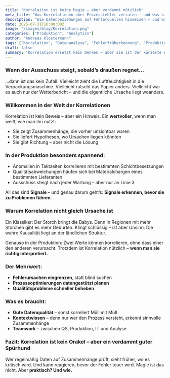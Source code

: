 ```yaml
---
title: "Korrelation ist keine Magie – aber verdammt nützlich"
meta_title: "Was Korrelationen über Prozessfehler verraten – und was nicht"
description: "Wie Datenbeziehungen auf Fehlerquellen hinweisen – und warum man trotzdem nachdenken muss."
date: 2025-07-31T10:00:00Z
image: "/images/blog/Korrelation.png"
categories: ["Produktion", "Analytics"]
author: "Andreas Klostermann"
tags: ["Korrelation", "Datenanalyse", "Fehlerfrüherkennung", "Produktionsdaten"]
draft: false
summary: "Korrelation ersetzt kein Denken – aber sie ist der kürzeste Weg zu Hypothesen, die weiterhelfen. In der Produktion zeigt sie, was zusammenhängt – und was man besser untersuchen sollte."
---
```


### Wenn der Ausschuss steigt, sobald’s draußen regnet…

…dann ist das kein Zufall. Vielleicht zieht die Luftfeuchtigkeit in die Verpackungsmaschine. Vielleicht rutscht das Papier anders. Vielleicht war es auch nur der Wetterbericht – und die eigentliche Ursache liegt woanders.

### Willkommen in der Welt der Korrelationen

Korrelation ist kein Beweis – aber ein Hinweis. Ein **wertvoller**, wenn man weiß, wie man ihn nutzt:

* Sie zeigt Zusammenhänge, die vorher unsichtbar waren
* Sie liefert Hypothesen, wo Ursachen liegen könnten
* Sie gibt Richtung – aber nicht die Lösung

### In der Produktion besonders spannend:

* Anomalien in Taktzeiten korrelieren mit bestimmten Schichtbesetzungen
* Qualitätsabweichungen häufen sich bei Materialchargen eines bestimmten Lieferanten
* Ausschuss steigt nach jeder Wartung – aber nur an Linie 3

All das sind **Signale** – und genau darum geht’s: **Signale erkennen, bevor sie zu Problemen führen**.

### Warum Korrelation nicht gleich Ursache ist

Ein Klassiker: Der Storch bringt die Babys. Denn in Regionen mit mehr Störchen gibt es mehr Geburten. Klingt schlüssig – ist aber Unsinn. Die wahre Kausalität liegt an der ländlichen Struktur.

Genauso in der Produktion: Zwei Werte können korrelieren, ohne dass einer den anderen verursacht. Trotzdem ist Korrelation nützlich – **wenn man sie richtig interpretiert.**

### Der Mehrwert:

* **Fehlerursachen eingrenzen**, statt blind suchen
* **Prozessoptimierungen datengestützt planen**
* **Qualitätsprobleme schneller beheben**

### Was es braucht:

* **Gute Datenqualität** – sonst korreliert Müll mit Müll
* **Kontextwissen** – denn nur wer den Prozess versteht, erkennt sinnvolle Zusammenhänge
* **Teamwork** – zwischen QS, Produktion, IT und Analyse

### Fazit: Korrelation ist kein Orakel – aber ein verdammt guter Spürhund

Wer regelmäßig Daten auf Zusammenhänge prüft, sieht früher, wo es kritisch wird. Und kann reagieren, bevor der Fehler teuer wird. Magie ist das nicht. Aber **praktisch? Und wie.**
